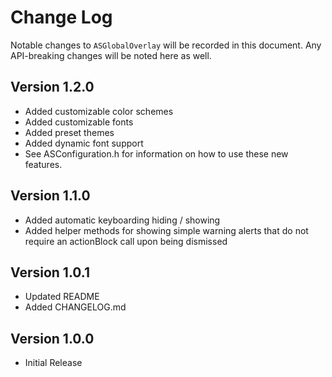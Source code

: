 # Change Log
Notable changes to `ASGlobalOverlay` will be recorded in this document.
Any API-breaking changes will be noted here as well.

## Version 1.2.0

- Added customizable color schemes
- Added customizable fonts
- Added preset themes
- Added dynamic font support
- See ASConfiguration.h for information on how to use these new features.

## Version 1.1.0

- Added automatic keyboarding hiding / showing
- Added helper methods for showing simple warning alerts that do not require an actionBlock call upon being dismissed

## Version 1.0.1

- Updated README
- Added CHANGELOG.md

## Version 1.0.0

- Initial Release

